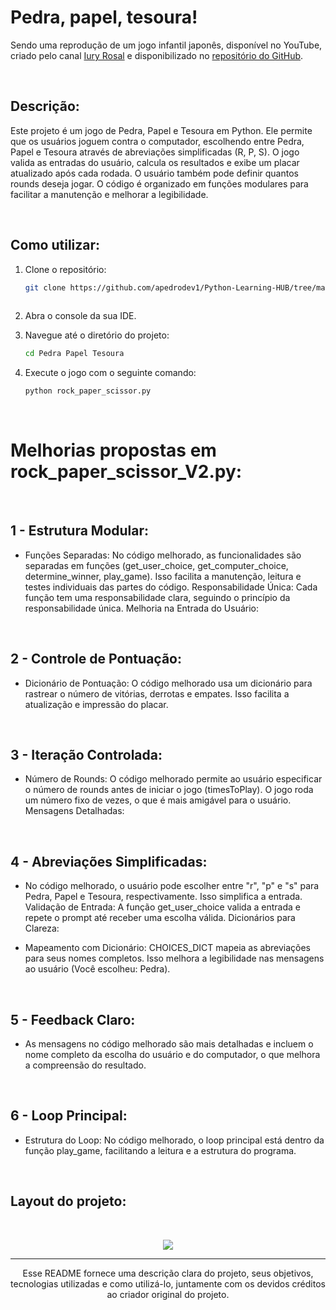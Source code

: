 # Pedra, papel, tesoura! 

Sendo uma reprodução de um jogo infantil japonês, disponível no YouTube, criado pelo canal [Iury Rosal](https://www.youtube.com/watch?v=kO_lUkeQm4c) e disponibilizado no [repositório do GitHub](https://github.com/iuryrosal/projetos-python/tree/main/level-a/03).


</br>

## Descrição:

Este projeto é um jogo de Pedra, Papel e Tesoura em Python. Ele permite que os usuários joguem contra o computador, escolhendo entre Pedra, Papel e Tesoura através de abreviações simplificadas (R, P, S). O jogo valida as entradas do usuário, calcula os resultados e exibe um placar atualizado após cada rodada. O usuário também pode definir quantos rounds deseja jogar. O código é organizado em funções modulares para facilitar a manutenção e melhorar a legibilidade.

</br>

## Como utilizar: 
1. Clone o repositório:
   ```bash
   git clone https://github.com/apedrodev1/Python-Learning-HUB/tree/main/Pedra%20Papel%20Tesoura
  
2. Abra o console da sua IDE.

3. Navegue até o diretório do projeto:
    ```bash
   cd Pedra Papel Tesoura
4. Execute o jogo com o seguinte comando:
     ```bash
     python rock_paper_scissor.py
</br>

# Melhorias propostas em rock_paper_scissor_V2.py:
</br>

## 1 - Estrutura Modular:

- Funções Separadas: No código melhorado, as funcionalidades são separadas em funções (get_user_choice, get_computer_choice, determine_winner, play_game). Isso facilita a manutenção, leitura e testes individuais das partes do código.
Responsabilidade Única: Cada função tem uma responsabilidade clara, seguindo o princípio da responsabilidade única.
Melhoria na Entrada do Usuário:

</br>

## 2 - Controle de Pontuação:

- Dicionário de Pontuação: O código melhorado usa um dicionário para rastrear o número de vitórias, derrotas e empates. Isso facilita a atualização e impressão do placar.

</br>

## 3 - Iteração Controlada:

- Número de Rounds: O código melhorado permite ao usuário especificar o número de rounds antes de iniciar o jogo (timesToPlay). O jogo roda um número fixo de vezes, o que é mais amigável para o usuário.
Mensagens Detalhadas:

</br>

## 4 - Abreviações Simplificadas:

- No código melhorado, o usuário pode escolher entre "r", "p" e "s" para Pedra, Papel e Tesoura, respectivamente. Isso simplifica a entrada.
Validação de Entrada: A função get_user_choice valida a entrada e repete o prompt até receber uma escolha válida.
Dicionários para Clareza:

- Mapeamento com Dicionário: CHOICES_DICT mapeia as abreviações para seus nomes completos. Isso melhora a legibilidade nas mensagens ao usuário (Você escolheu: Pedra).

</br>

## 5 -  Feedback Claro:

 - As mensagens no código melhorado são mais detalhadas e incluem o nome completo da escolha do usuário e do computador, o que melhora a compreensão do resultado.


</br>

## 6 - Loop Principal:

- Estrutura do Loop: No código melhorado, o loop principal está dentro da função play_game, facilitando a leitura e a estrutura do programa.


</br>

## Layout do projeto:
</br>
<p align="center"> 
<img src="https://github.com/apedrodev1/Python-Learning-HUB/assets/104085801/54d75725-723e-4867-9901-d3b8d02d67cf"
<\p>



  ---
  
<p align="center">
  Esse README fornece uma descrição clara do projeto, seus objetivos, tecnologias utilizadas e como utilizá-lo, juntamente com os devidos créditos ao criador original do projeto.
</p>
